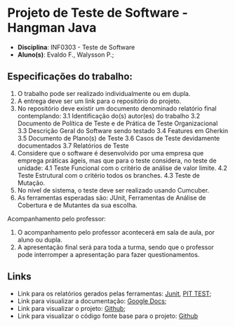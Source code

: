 # Projeto de Teste de Software - Hangman Java

- **Disciplina**: INF0303 - Teste de Software
- **Aluno(s)**: Evaldo F., Walysson P.;

## Especificações do trabalho:

1. O trabalho pode ser realizado individualmente ou em dupla.
2. A entrega deve ser um link para o repositório do projeto.
3. No repositório deve existir um documento denominado relatório final contemplando:
   3.1 Identificação do(s) autor(es) do trabalho
   3.2 Documento de Política de Teste e de Prática de Teste Organizacional
   3.3 Descrição Geral do Software sendo testado
   3.4 Features em Gherkin
   3.5 Documento de Plano(s) de Teste
   3.6 Casos de Teste devidamente documentados
   3.7 Relatórios de Teste
4. Considere que o software é desenvolvido por uma empresa que emprega práticas
   ágeis, mas que para o teste considera, no teste de unidade:
   4.1 Teste Funcional com o critério de análise de valor limite.
   4.2 Teste Estrutural com o critério todos os branches.
   4.3 Teste de Mutação.
5. No nível de sistema, o teste deve ser realizado usando Cumcuber.
6. As ferramentas esperadas são: JUnit, Ferramentas de Análise de Cobertura e de Mutantes da sua escolha.

Acompanhamento pelo professor:

1. O acompanhamento pelo professor acontecerá em sala de aula, por aluno ou dupla.
2. A apresentação final será para toda a turma, sendo que o professor pode interromper a apresentação para fazer questionamentos.

## Links

- Link para os relatórios gerados pelas ferramentas: [Junit](./coverage/JunitCoverageReport/), [PIT TEST](./coverage/PITTestCoverageReport/);
- Link para visualizar a documentação: [Google Docs](https://docs.google.com/document/d/19H8B4OqX62s3i6OoIm2Pwfx7GfTmjIRbRS8S1Z51CGA/edit?usp=sharing);
- Link para visualizar o projeto: [Github](https://github.com/nicknamedelta/PF-INF0303);
- Link para visualizar o código fonte base para o projeto: [Github](https://github.com/ujjwal94/Hangman_Game_Java)
